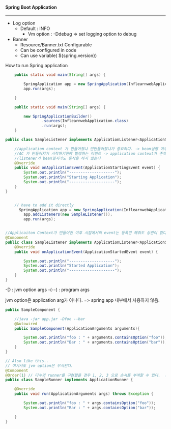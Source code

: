 #### Spring Boot Application 
---

- Log option 
  - Default : INFO 
    - Vm option : -Ddebug => set logging option to debug
- Banner 
  - Resource/Banner.txt Configurable 
  - Can be configured in code
  - Can use variable( ${spring.version})




How to run Spring application 

```java
    public static void main(String[] args) {

        SpringApplication app = new SpringApplication(InflearnwebApplication.class);
        app.run(args);

    }
```

```java
    public static void main(String[] args) {

        new SpringApplicationBuilder()
                .sources(InflearnwebApplication.class)
                .run(args);
    }
```




```java
public class SampleListener implements ApplicationListener<ApplicationStartingEvent> {

    //application context 가 만들어졌냐 안만들어졌냐가 중요하다. -> bean실행 여부가 결정되기  때문
    //AC 가 만들어지기 시작하기전에 발생하는 이벤트 -> application context가 존재하지 않음
    //listener가 bean일지라도 동작을 하지 않는다
    @Override
    public void onApplicationEvent(ApplicationStartingEvent event) {
        System.out.println("--------------------");
        System.out.println("Starting Application");
        System.out.println("--------------------");
    }
}
```
```java

    // have to add it directly
      SpringApplication app = new SpringApplication(InflearnwebApplication.class);
        app.addListeners(new SampleListener());
        app.run(args);

```

```java

//Applicaiton Context가 만들어진 이후 시점에서의 event는 등록만 해줘도 상관이 없다.
@Component
public class SampleListener implements ApplicationListener<ApplicationStartedEvent> {
    @Override
    public void onApplicationEvent(ApplicationStartedEvent event) {

        System.out.println("--------------------");
        System.out.println("Started Application");
        System.out.println("--------------------");
    }
}


```

-D : jvm option args 
-(--) : program args 

jvm option은 application arg가 아니다. => spring app 내부에서 사용하지 않음. 

```java
public SampleComponent { 

    //java -jar app.jar -Dfoo --bar
    @Autowired
    public SampleComponent(ApplicationArguments arguments){

        System.out.println("foo : " + arguments.containsOption("foo")); //false
        System.out.println("Bar : " + arguments.containsOption("bar")); //true
    }
}
```
```java
// Also like this.. 
// 여기서도 jvm option은 무시된다. 
@Component
@Order(1) // 다수의 runner를 구현했을 경우 1, 2, 3 으로 순서를 부여할 수 있다.  순서가 같을 경우 놀랍게도 class alpahbetical order인듯...
public class SampleRunner implements ApplicationRunner {

    @Override
    public void run(ApplicationArguments args) throws Exception {

        System.out.println("foo : " + args.containsOption("foo"));
        System.out.println("Bar : " + args.containsOption("bar"));

    }
}

```

